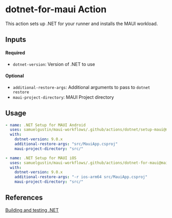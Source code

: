 # dotnet-for-maui Action

This action sets up .NET for your runner and installs the MAUI workload.

## Inputs

#### Required

- `dotnet-version`: Version of .NET to use

#### Optional

- `additional-restore-args`: Additional arguments to pass to `dotnet restore`
- `maui-project-directory`: MAUI Project directory

## Usage

```yaml
- name: .NET Setup for MAUI Android
  uses: samuelgustin/maui-workflows/.github/actions/dotnet/setup-maui@main
  with:
    dotnet-version: 9.0.x
    additional-restore-args: "src/MauiApp.csproj"
    maui-project-directory: "src/"

- name: .NET Setup for MAUI iOS
  uses: samuelgustin/maui-workflows/.github/actions/dotnet-for-maui@main
  with:
    dotnet-version: 9.0.x
    additional-restore-args: "-r ios-arm64 src/MauiApp.csproj"
    maui-project-directory: "src/"
```

## References

[Building and testing .NET](https://docs.github.com/en/actions/use-cases-and-examples/building-and-testing/building-and-testing-net)
